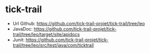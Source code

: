 # tick-trail
- Url Github: https://github.com/tick-trail-projet/tick-trail/tree/leo
- JavaDoc: https://github.com/tick-trail-projet/tick-trail/tree/leo/target/site/apidocs
- Junit: https://github.com/tick-trail-projet/tick-trail/tree/leo/src/test/java/com/ticktrail
